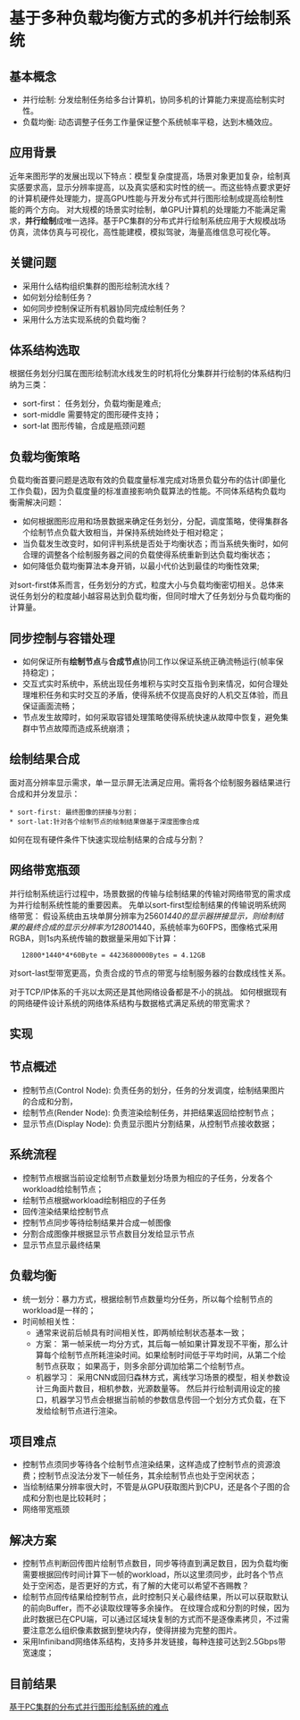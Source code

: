 
# 基于多种负载均衡方式的多机并行绘制系统

## 基本概念
* 并行绘制: 分发绘制任务给多台计算机，协同多机的计算能力来提高绘制实时性。
* 负载均衡: 动态调整子任务工作量保证整个系统帧率平稳，达到木桶效应。

## 应用背景

近年来图形学的发展出现以下特点：模型复杂度提高，场景对象更加复杂，绘制真实感要求高，显示分辨率提高，以及真实感和实时性的统一。而这些特点要求更好的计算机硬件处理能力，提高GPU性能与开发分布式并行图形绘制成提高绘制性能的两个方向。 对大规模的场景实时绘制，单GPU计算机的处理能力不能满足需求，**并行绘制**成唯一选择。基于PC集群的分布式并行绘制系统应用于大规模战场仿真，流体仿真与可视化，高性能建模，模拟驾驶，海量高维信息可视化等。

## 关键问题

* 采用什么结构组织集群的图形绘制流水线？
* 如何划分绘制任务？
* 如何同步控制保证所有机器协同完成绘制任务？
* 采用什么方法实现系统的负载均衡？

## 体系结构选取

根据任务划分归属在图形绘制流水线发生的时机将化分集群并行绘制的体系结构归纳为三类：

* sort-first：
	任务划分，负载均衡是难点;
* sort-middle
	需要特定的图形硬件支持；
* sort-lat
	图形传输，合成是瓶颈问题

## 负载均衡策略

负载均衡首要问题是选取有效的负载度量标准完成对场景负载分布的估计(即量化工作负载)，因为负载度量的标准直接影响负载算法的性能。不同体系结构负载均衡需解决问题：

* 如何根据图形应用和场景数据来确定任务划分，分配，调度策略，使得集群各个绘制节点负载大致相当，并保持系统始终处于相对稳定；
* 当负载发生改变时，如何评判系统是否处于均衡状态；而当系统失衡时，如何合理的调整各个绘制服务器之间的负载使得系统重新到达负载均衡状态；
* 如何降低负载均衡算法本身开销，以最小代价达到最佳的均衡性效果;


对sort-first体系而言，任务划分的方式，粒度大小与负载均衡密切相关。总体来说任务划分的粒度越小越容易达到负载均衡，但同时增大了任务划分与负载均衡的计算量。

## 同步控制与容错处理

* 如何保证所有**绘制节点**与**合成节点**协同工作以保证系统正确流畅运行(帧率保持稳定)；
* 交互式实时系统中，系统出现任务堆积与实时交互指令到来情况，如何合理处理堆积任务和实时交互的矛盾，使得系统不仅提高良好的人机交互体验，而且保证画面流畅；
* 节点发生故障时，如何采取容错处理策略使得系统快速从故障中恢复，避免集群中节点故障而造成系统崩溃；

## 绘制结果合成

面对高分辨率显示需求，单一显示屏无法满足应用。需将各个绘制服务器结果进行合成和并分发显示：

	* sort-first: 最终图像的拼接与分割；
	* sort-lat:针对各个绘制节点的绘制结果做基于深度图像合成

如何在现有硬件条件下快速实现绘制结果的合成与分割？

## 网络带宽瓶颈

并行绘制系统运行过程中，场景数据的传输与绘制结果的传输对网络带宽的需求成为并行绘制系统性能的重要因素。
先单以sort-first型绘制结果的传输说明系统网络带宽：
假设系统由五块单屏分辨率为2560*1440的显示器拼接显示，则绘制结果的最终合成的显示分辨率为12800*1440，系统帧率为60FPS，图像格式采用RGBA，则1s内系统传输的数据量采用如下计算：

       12800*1440*4*60Byte = 4423680000Bytes = 4.12GB

对sort-last型带宽更高，负责合成的节点的带宽与绘制服务器的台数成线性关系。

对于TCP/IP体系的千兆以太网还是其他网络设备都是不小的挑战。
如何根据现有的网络硬件设计系统的网络体系结构与数据格式满足系统的带宽需求？


## 实现

## 节点概述

* 控制节点(Control Node): 负责任务的划分，任务的分发调度，绘制结果图片的合成和分割， 
* 绘制节点(Render Node): 负责渲染绘制任务，并把结果返回给控制节点；
* 显示节点(Display Node): 负责显示图片分割结果，从控制节点接收数据；

## 系统流程

* 控制节点根据当前设定绘制节点数量划分场景为相应的子任务，分发各个workload给绘制节点；
* 绘制节点根据workload绘制相应的子任务
* 回传渲染结果给控制节点
* 控制节点同步等待绘制结果并合成一帧图像
* 分割合成图像并根据显示节点数目分发给显示节点
* 显示节点显示最终结果

## 负载均衡

* 统一划分：暴力方式，根据绘制节点数量均分任务，所以每个绘制节点的workload是一样的；
* 时间帧相关性： 
	* 通常来说前后帧具有时间相关性，即两帧绘制状态基本一致；
	* 方案： 第一帧采统一均分方式，其后每一帧如果计算发现不平衡，那么计算每个绘制节点所耗渲染时间。如果绘制时间低于平均时间，从第二个绘制节点获取；
	如果高于，则多余部分调加给第二个绘制节点。
	* 机器学习： 采用CNN或回归森林方式，离线学习场景的模型，相关参数设计三角面片数目，相机参数，光源数量等。 然后并行绘制调用设定的接口，机器学习节点会根据当前帧的参数信息传回一个划分方式负载，在下发给绘制节点进行渲染。
	
## 项目难点

* 控制节点须同步等待各个绘制节点渲染结果，这样造成了控制节点的资源浪费；控制节点没法分发下一帧任务，其余绘制节点也处于空闲状态；
* 当绘制结果分辨率很大时，不管是从GPU获取图片到CPU，还是各个子图的合成和分割也是比较耗时；
* 网络带宽瓶颈

## 解决方案
* 控制节点判断回传图片绘制节点数目，同步等待直到满足数目，因为负载均衡需要根据回传时间计算下一帧的workload，所以这里须同步，此时各个节点处于空闲态，是否更好的方式，有了解的大佬可以希望不吝赐教？
* 绘制节点回传结果给控制节点，此时控制只关心最终结果，所以可以获取默认的前向Buffer，而不必读取纹理等多余操作。 在纹理合成和分割的时候，因为此时数据已在CPU端，可以通过区域块复制的方式而不是逐像素拷贝，不过需要注意怎么组织像素数据到整块内存，使得拼接为完整的图片。
* 采用Infiniband网络体系结构，支持多并发链接，每种连接可达到2.5Gbps带宽速度；

## 目前结果



[基于PC集群的分布式并行图形绘制系统的难点](http://www.voidcn.com/blog/hitheu/article/p-3130427.html)